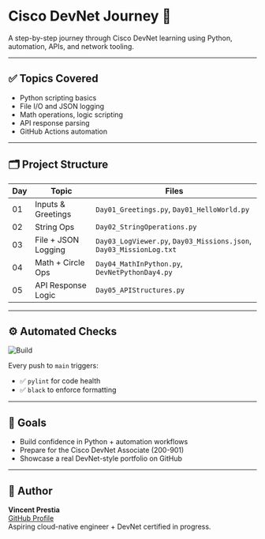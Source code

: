 # Cisco DevNet Journey 🚀

A step-by-step journey through Cisco DevNet learning using Python, automation, APIs, and network tooling.

---

## ✅ Topics Covered

- Python scripting basics
- File I/O and JSON logging
- Math operations, logic scripting
- API response parsing
- GitHub Actions automation

---


## 🗂️ Project Structure

| Day  | Topic               | Files                                      |
|------|---------------------|---------------------------------------------|
| 01   | Inputs & Greetings  | `Day01_Greetings.py`, `Day01_HelloWorld.py` |
| 02   | String Ops          | `Day02_StringOperations.py`                |
| 03   | File + JSON Logging | `Day03_LogViewer.py`, `Day03_Missions.json`, `Day03_MissionLog.txt` |
| 04   | Math + Circle Ops   | `Day04_MathInPython.py`, `DevNetPythonDay4.py` |
| 05   | API Response Logic  | `Day05_APIStructures.py`                   |

---

## ⚙️ Automated Checks

![Build](https://github.com/VinnieFish/cisco-devnet-journey/actions/workflows/lint.yml/badge.svg)

Every push to `main` triggers:
- ✅ `pylint` for code health
- ✅ `black` to enforce formatting

---

## 🎯 Goals

- Build confidence in Python + automation workflows
- Prepare for the Cisco DevNet Associate (200-901)
- Showcase a real DevNet-style portfolio on GitHub

---

## 👤 Author

**Vincent Prestia**  
[GitHub Profile](https://github.com/VinnieFish)  
Aspiring cloud-native engineer + DevNet certified in progress.
